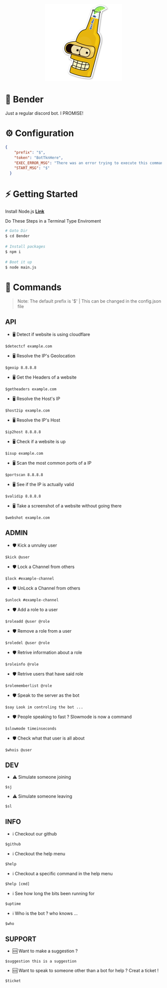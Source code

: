 <p align="center">
  <img width="248" height="248" src="https://raw.githubusercontent.com/0xWarning/Bender/main/image/b1.png">
</p>

# 🍺 Bender

 Just a regular discord bot. I PROMISE!

# ⚙️ Configuration

```json
{
    "prefix": "$",
    "token": "BotTknHere",
    "EXEC_ERROR_MSG": "There was an error trying to execute this command!",
    "START_MSG": "$"
  }
```

# ⚡ Getting Started

Install Node.js **[Link](https://nodejs.org/en/download/)**

Do These Steps in a Terminal Type Enviroment

```bash
# Goto Dir
$ cd Bender

# Install packages
$ npm i

# Boot it up
$ node main.js

```

# 📜 Commands

> Note: The default prefix is '$'
> | This can be changed in the config.json file

## API

- 🖥️ Detect if website is using cloudflare

`$detectcf example.com`

- 🖥️ Resolve the IP's Geolocation

`$geoip 8.8.8.8`

- 🖥️ Get the Headers of a website

`$getheaders example.com`

- 🖥️ Resolve the Host's IP

`$host2ip example.com`

- 🖥️ Resolve the IP's Host

`$ip2host 8.8.8.8`

- 🖥️ Check if a website is up

`$isup example.com`

- 🖥️ Scan the most common ports of a IP

`$portscan 8.8.8.8`

- 🖥️ See if the IP is actually valid

`$validip 8.8.8.8`

- 🖥️ Take a screenshot of a website without going there

`$webshot example.com`

## ADMIN

- 🛡️ Kick a unruley user

`$kick @user`

- 🛡️ Lock a Channel from others

`$lock #example-channel`

- 🛡️ UnLock a Channel from others

`$unlock #example-channel`


- 🛡️ Add a role to a user

`$roleadd @user @role`

- 🛡️ Remove a role from a user

`$roledel @user @role`

- 🛡️ Retrive information about a role

`$roleinfo @role`

- 🛡️ Retrive users that have said role

`$rolememberlist @role`

- 🛡️ Speak to the server as the bot

`$say Look im controling the bot ...`

- 🛡️ People speaking to fast ? Slowmode is now a command

`$slowmode timeinseconds`

- 🛡️ Check what that user is all about

`$whois @user`

## DEV

- ⚠️ Simulate someone joining

`$sj`

- ⚠️ Simulate someone leaving

`$sl`

## INFO

- ℹ️ Checkout our github

`$github`

- ℹ️ Checkout the help menu

`$help`

- ℹ️ Checkout a specific command in the help menu

`$help [cmd]`

- ℹ️ See how long the bits been running for

`$uptime`

- ℹ️ Who is the bot ? who knows ...

`$who`

## SUPPORT

- 🆘 Want to make a suggestion ?

`$suggestion this is a suggestion`

- 🆘 Want to speak to someone other than a bot for help ? Creat a ticket !

`$ticket`